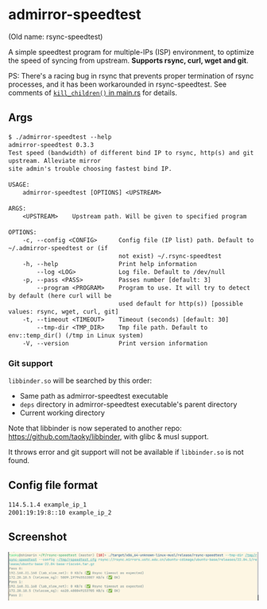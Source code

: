 # admirror-speedtest

(Old name: rsync-speedtest)

A simple speedtest program for multiple-IPs (ISP) environment, to optimize the speed of syncing from upstream. **Supports rsync, curl, wget and git**.

PS: There's a racing bug in rsync that prevents proper termination of rsync processes, and it has been workarounded in rsync-speedtest. See comments of [`kill_children()` in main.rs](src/main.rs) for details.

## Args

```
$ ./admirror-speedtest --help
admirror-speedtest 0.3.3
Test speed (bandwidth) of different bind IP to rsync, http(s) and git upstream. Alleviate mirror
site admin's trouble choosing fastest bind IP.

USAGE:
    admirror-speedtest [OPTIONS] <UPSTREAM>

ARGS:
    <UPSTREAM>    Upstream path. Will be given to specified program

OPTIONS:
    -c, --config <CONFIG>      Config file (IP list) path. Default to ~/.admirror-speedtest or (if
                               not exist) ~/.rsync-speedtest
    -h, --help                 Print help information
        --log <LOG>            Log file. Default to /dev/null
    -p, --pass <PASS>          Passes number [default: 3]
        --program <PROGRAM>    Program to use. It will try to detect by default (here curl will be
                               used default for http(s)) [possible values: rsync, wget, curl, git]
    -t, --timeout <TIMEOUT>    Timeout (seconds) [default: 30]
        --tmp-dir <TMP_DIR>    Tmp file path. Default to env::temp_dir() (/tmp in Linux system)
    -V, --version              Print version information
```

### Git support

`libbinder.so` will be searched by this order:

- Same path as admirror-speedtest executable
- `deps` directory in admirror-speedtest executable's parent directory
- Current working directory

Note that libbinder is now seperated to another repo: <https://github.com/taoky/libbinder>, with glibc & musl support.

It throws error and git support will not be available if `libbinder.so` is not found.

## Config file format

```
114.5.1.4 example_ip_1
2001:19:19:8::10 example_ip_2
```

## Screenshot

![Screenshot](assets/demo.png)
